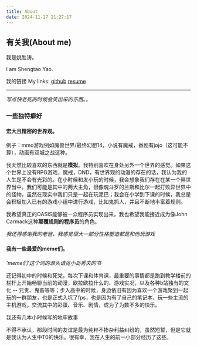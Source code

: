```yaml
---
title: About
date: 2024-11-17 21:27:17
---
```


## 有关我(About me)

我是姚胜涛。
 
I am Shengtao Yao.

我的链接 My links: 
[github](https://github.com/FlappyBob) 
[resume](./resources/Resume1003.pdf) 

---

*写点快老死的时候会笑出来的东西。。*

### 一些独特癖好

#### 宏大且精密的世界观。

例子：mmo游戏例如魔兽世界/最终幻想14，小说有魔戒，番剧有jojo（这可能不算），动画有双城之战这种。

我天然比较喜欢的东西就是**模拟**。我特别喜欢在身处另外一个世界的感觉。如果这个世界上没有RPG游戏，魔戒，DND，有世界观的动漫的存在的话，我认为我的人生是不会有光彩的。在小时候和发小玩的时候，我会想象我们存在在某一个异世界当中。我们可能是其中的两大主角，很像魂斗罗的兰斯和比尔一起打败异世界中的怪物，虽然在现实中我们只是一起在玩泥巴；我会在小学到下课的时候，我总是会积极加入已有的游戏小组中进行游戏，比如鬼抓人，并且不断地丰富着规则。

我希望真正的OASIS能够被一众程序员实现出来，我也希望我能接近成为像John Carmack这种**颠覆规则的程序员**的角色。

_我还得感谢我的老爸，我感觉很大一部分性格塑造都是和他玩游戏_

[](./index/James_Halliday.webp)


#### 我有一些最爱的meme们。

*‘meme们’这个词的源头请见小岛秀夫的书*
[](./index/image.png)

还记得初中的时候和死党，每次下课和体育课，最重要的事情都是跑到教学楼前的栏杆上开始畅聊当前的动漫，欧拉欧拉什么的、游戏实况，以及各种b站独有的文化 -- 兄贵、鬼畜等等；步入高中的时候，身边依旧有因为喜欢一个游戏聚到一起玩的一群朋友，也是正式入坑了fps，也是因为有了自己的笔记本，玩一些主流的主机游戏，交流其中的彩蛋、音乐、剧情，成为了为数不多的快乐。

我还有几本小时候写的地牢故事
[](./index/2ac93abf6619a63cd3b4719f26c93af.jpg)

不得不承认，那段时间的友谊是最为纯粹不掺杂利益纠纷的，虽然短暂，但是它就是我认为人生中T0的快乐。很有幸，我在人生的前一小部分经历了这些。

